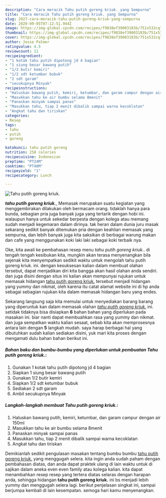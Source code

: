 ```yaml
---
description: "Cara meracik Tahu putih goreng kriuk. yang Sempurna"
title: "Cara meracik Tahu putih goreng kriuk. yang Sempurna"
slug: 2027-cara-meracik-tahu-putih-goreng-kriuk-yang-sempurna
date: 2020-09-05T07:12:51.944Z
image: https://img-global.cpcdn.com/recipes/f9838ef39003183b/751x532cq70/tahu-putih-goreng-kriuk-foto-resep-utama.jpg
thumbnail: https://img-global.cpcdn.com/recipes/f9838ef39003183b/751x532cq70/tahu-putih-goreng-kriuk-foto-resep-utama.jpg
cover: https://img-global.cpcdn.com/recipes/f9838ef39003183b/751x532cq70/tahu-putih-goreng-kriuk-foto-resep-utama.jpg
author: Jesse Palmer
ratingvalue: 4.5
reviewcount: 11
recipeingredient:
- "1 kotak tahu putih dipotong jd 4 bagian"
- "1 siung besar bawang putih"
- "1/2 butir kemiri"
- "1/2 sdt ketumbar bubuk"
- "2 sdt garam"
- "secukupnya Minyak"
recipeinstructions:
- "Haluskan bawang putih, kemiri, ketumbar, dan garam campur dengan air 150ml"
- "Masukkan tahu ke air bumbu selama 8menit"
- "Panaskan minyak sampai panas"
- "Masukkan tahu, tiap 2 menit dibalik sampai warna kecoklatan"
- "Angkat tahu dan tiriskan"
categories:
- Resep
tags:
- tahu
- putih
- goreng

katakunci: tahu putih goreng 
nutrition: 258 calories
recipecuisine: Indonesian
preptime: "PT24M"
cooktime: "PT48M"
recipeyield: "1"
recipecategory: Lunch

---
```



![Tahu putih goreng kriuk.](https://img-global.cpcdn.com/recipes/f9838ef39003183b/751x532cq70/tahu-putih-goreng-kriuk-foto-resep-utama.jpg)

<b><i>tahu putih goreng kriuk.</i></b>, Memasak merupakan suatu kegiatan yang menggembirakan dilakukan oleh bermacam orang. tidaklah hanya para bunda, sebagian pria juga banyak juga yang tertarik dengan hobi ini. walaupun hanya untuk sekedar berpesta dengan kolega atau memang sudah menjadi kegemaran dalam dirinya. tak heran dalam dunia juru masak sekarang sedikit banyak ditemukan pria dengan keahlian memasak yang sempurna, dan lebih banyak juga kita saksikan di berbagai warung makan dan cafe yang menggunakan koki laki laki sebagai koki terbaik nya.

Oke, kita awali ke pembahasan resep menu <i>tahu putih goreng kriuk.</i>. di tengah tengah kesibukan kita, mungkin akan terasa menyenangkan bila sejenak kita menyempatkan sedikit waktu untuk mengolah tahu putih goreng kriuk. ini. dengan kesuksesan kalian dalam membuat olahan tersebut, dapat menjadikan diri kita bangga akan hasil olahan anda sendiri. dan juga disini dengan situs ini kalian akan mempunyai rujukan untuk memasak hidangan <u>tahu putih goreng kriuk.</u> tersebut menjadi hidangan yang yummy dan nikmat, oleh karena itu catat alamat website ini di hp anda sebagai sebagian rujukan kita dalam memasak hidangan baru yang endes.




Sekarang langsung saja kita memulai untuk menyediakan barang barang yang diperuntuk kan dalam memasak olahan <u><i>tahu putih goreng kriuk.</i></u> ini. setidak tidaknya bisa disiapkan <b>6</b> bahan bahan yang diperlukan pada masakan ini. biar nanti dapat membuahkan rasa yang yummy dan nikmat. dan juga sempatkan waktu kalian sesaat, sebab kita akan memprosesnya antara lain dengan <b>5</b> langkah mudah. saya harap berbagai hal yang dibutuhkan sudah kalian sediakan disini, yuk mari kita proses dengan mengamati dulu bahan bahan berikut ini.

<!--inarticleads1-->

##### Bahan baku dan bumbu-bumbu yang diperlukan untuk pembuatan Tahu putih goreng kriuk.:

1. Gunakan 1 kotak tahu putih dipotong jd 4 bagian
1. Siapkan 1 siung besar bawang putih
1. Gunakan 1/2 butir kemiri
1. Siapkan 1/2 sdt ketumbar bubuk
1. Sediakan 2 sdt garam
1. Ambil secukupnya Minyak




<!--inarticleads2-->

##### Langkah-langkah membuat Tahu putih goreng kriuk.:

1. Haluskan bawang putih, kemiri, ketumbar, dan garam campur dengan air 150ml
1. Masukkan tahu ke air bumbu selama 8menit
1. Panaskan minyak sampai panas
1. Masukkan tahu, tiap 2 menit dibalik sampai warna kecoklatan
1. Angkat tahu dan tiriskan




Demikianlah sedikit pengulasan masakan tentang bumbu bumbu <u>tahu putih goreng kriuk.</u> yang menggugah selera. kita ingin anda sudah paham dengan pembahasan diatas, dan anda dapat praktek ulang di lain waktu untuk di sajikan dalam aneka even even family atau kolega kalian. kita dapat menambahkan resep resep yang tertera diatas selaras dengan harapan anda, sehingga hidangan <b>tahu putih goreng kriuk.</b> ini bs menjadi lebih yummy dan menggugah selera lagi. berikut penjelasan singkat ini, sampai berjumpa kembali di lain kesempatan. semoga hari kamu menyenangkan.
